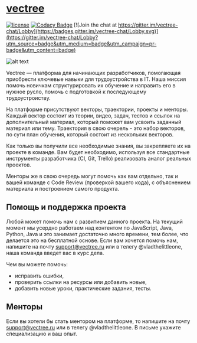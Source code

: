 # [vectree](http://vectree.ru/)

[![license][license-badge]][LICENSE] [![Codacy Badge](https://api.codacy.com/project/badge/Grade/96071bdddd4548eba86b955593671ec4)](https://www.codacy.com/app/vectree/resources?utm_source=github.com&amp;utm_medium=referral&amp;utm_content=vectree/resources&amp;utm_campaign=Badge_Grade)
[![Join the chat at https://gitter.im/vectree-chat/Lobby](https://badges.gitter.im/vectree-chat/Lobby.svg)](https://gitter.im/vectree-chat/Lobby?utm_source=badge&utm_medium=badge&utm_campaign=pr-badge&utm_content=badge)

![alt text](https://sun9-7.userapi.com/c841624/v841624284/28b96/aJT1-hf8yts.jpg)

Vectree — платформа для начинающих разработчиков, помогающая приобрести ключевые навыки для трудоустройства в IT. Наша миссия помочь новичкам структурировать их обучение и направить его в нужное русло, помочь с подготовкой к последующему трудоустроиству.

На платформе присутствуют векторы, траектории, проекты и менторы. Каждый вектор состоит из теории, видео, задач, тестов и ссылок на дополнительный материал, который поможет вам усвоить заданный материал или тему. Траектория в свою очерель - это набор векторов, по сути план обучения, который состоит из нескольких векторов. 

Как только вы получили все необходимые знания, вы закрепляете их на проекте в команде. Вам будет необходимо, используя все стандартные инструменты разработчика (CI, Git, Trello) реализовать аналог реальных проектов.

Менторы же в свою очередь могут помочь как вам отдельно, так и вашей команде с Code Review (проверкой вашего кода), с объяснением материала и построением самого продукта.

## Помощь и поддержка проекта

Любой может помочь нам с развитием данного проекта. На текущий момент мы усердно работаем над контентом по JavaScript, Java, Python, Java и это занимает достаточно много времени, тем более, что делается это на бесплатной основе. Если вам хочется помочь нам, напишите на почту support@vectree.ru или в телегу @vladthelittleone, наша команда введет вас в курс дела.

Чем вы можете помочь:
- исправить ошибки,
- проверить ссылки на ресурсы или добавить новые,
- добавить новые уроки, практические задания, тесты.

[LICENSE]: ./LICENSE.md
[license-badge]: https://img.shields.io/badge/license-MIT-blue.svg

## Менторы

Если вы хотели бы стать ментором на платформе, то напишите на почту support@vectree.ru или в телегу @vladthelittleone. В письме укажите специализацию и ваш опыт. 
